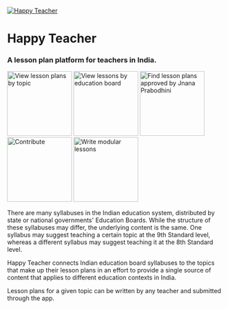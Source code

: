 [![Happy Teacher](https://i.imgur.com/isaCIOE.png)](https://play.google.com/store/apps/details?id=org.jnanaprabodhini.happyteacherapp)

# Happy Teacher 
### A lesson plan platform for teachers in India.

<img src="https://i.imgur.com/i6Nb7UQ.png" alt="View lesson plans by topic" width="150px"> <img src="https://i.imgur.com/zfb8tfF.png" alt="View lessons by education board" width="150px"> <img src="https://i.imgur.com/23PMP21.png" alt="Find lesson plans approved by Jnana Prabodhini" width="150px"> <img src="https://i.imgur.com/6uuMIr4.png" alt="Contribute" width="150px"> <img src="https://i.imgur.com/5X3WBu0.png" alt="Write modular lessons" width="150px">

There are many syllabuses in the Indian education system, distributed by state or national governments' Education Boards. While the structure of these syllabuses may differ, the underlying content is the same. One syllabus may suggest teaching a certain topic at the 9th Standard level, whereas a different syllabus may suggest teaching it at the 8th Standard level.

Happy Teacher connects Indian education board syllabuses to the topics that make up their lesson plans in an effort to provide a single source of content that applies to different education contexts in India. 

Lesson plans for a given topic can be written by any teacher and submitted through the app.
